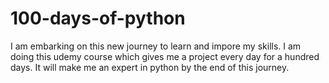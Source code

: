 # 100-days-of-python
I am embarking on this new journey to learn and impore my skills.
I am doing this udemy course which gives me a project every day for a hundred days.
It will make me an expert in python by the end of this journey.

